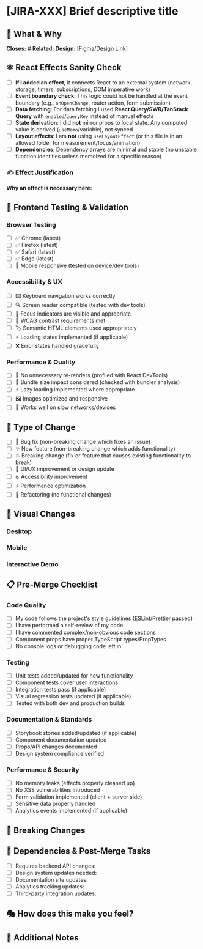 # [JIRA-XXX] Brief descriptive title

## 🎯 What & Why

<!-- Concise description of what this PR accomplishes and why it's needed -->
<!-- Link to JIRA ticket, design spec, Figma, or related issue -->

**Closes:** #
**Related:** 
**Design:** [Figma/Design Link]

## ⚛️ React Effects Sanity Check

<!-- Complete this section if you added/modified useEffect, useLayoutEffect, or similar hooks -->

- [ ] **If I added an effect**, it connects React to an external system (network, storage, timers, subscriptions, DOM imperative work)
- [ ] **Event boundary check**: This logic could not be handled at the event boundary (e.g., `onOpenChange`, router action, form submission)
- [ ] **Data fetching**: For data fetching I used **React Query/SWR/TanStack Query** with `enabled`/`queryKey` instead of manual effects
- [ ] **State derivation**: I did **not** mirror props to local state. Any computed value is derived (`useMemo`/variable), not synced
- [ ] **Layout effects**: I am **not** using `useLayoutEffect` (or this file is in an allowed folder for measurement/focus/animation)
- [ ] **Dependencies**: Dependency arrays are minimal and stable (no unstable function identities unless memoized for a specific reason)

### ✍️ Effect Justification
<!-- Required if you added effects. Brief justification, e.g., "WebSocket subscribe/unsubscribe", "DOM measurement for tooltip positioning", "Keyboard event listener cleanup" -->

**Why an effect is necessary here:**

## 🧪 Frontend Testing & Validation

### Browser Testing
- [ ] ✅ Chrome (latest)
- [ ] ✅ Firefox (latest) 
- [ ] ✅ Safari (latest)
- [ ] ✅ Edge (latest)
- [ ] 📱 Mobile responsive (tested on device/dev tools)

### Accessibility & UX
- [ ] ⌨️ Keyboard navigation works correctly
- [ ] 🔍 Screen reader compatible (tested with dev tools)
- [ ] 🎨 Focus indicators are visible and appropriate
- [ ] 📏 WCAG contrast requirements met
- [ ] 🏷️ Semantic HTML elements used appropriately
- [ ] ⚡ Loading states implemented (if applicable)
- [ ] ❌ Error states handled gracefully

### Performance & Quality
- [ ] 🚀 No unnecessary re-renders (profiled with React DevTools)
- [ ] 💾 Bundle size impact considered (checked with bundler analysis)
- [ ] ⚡ Lazy loading implemented where appropriate
- [ ] 🖼️ Images optimized and responsive
- [ ] 📱 Works well on slow networks/devices

## 🔄 Type of Change

- [ ] 🐛 Bug fix (non-breaking change which fixes an issue)
- [ ] ✨ New feature (non-breaking change which adds functionality)
- [ ] 💥 Breaking change (fix or feature that causes existing functionality to break)
- [ ] 🎨 UI/UX improvement or design update
- [ ] ♿ Accessibility improvement
- [ ] ⚡ Performance optimization
- [ ] 🔧 Refactoring (no functional changes)

## 📸 Visual Changes

<!-- Include before/after screenshots, GIFs, or videos. Use tools like LICEcap for GIFs -->

### Desktop
<!-- Screenshots for desktop view -->

### Mobile  
<!-- Screenshots for mobile view -->

### Interactive Demo
<!-- Link to deployed preview, Storybook, or CodeSandbox if available -->

## 📋 Pre-Merge Checklist

### Code Quality
- [ ] My code follows the project's style guidelines (ESLint/Prettier passed)
- [ ] I have performed a self-review of my code
- [ ] I have commented complex/non-obvious code sections
- [ ] Component props have proper TypeScript types/PropTypes
- [ ] No console logs or debugging code left in

### Testing
- [ ] Unit tests added/updated for new functionality
- [ ] Component tests cover user interactions
- [ ] Integration tests pass (if applicable)
- [ ] Visual regression tests updated (if applicable)
- [ ] Tested with both dev and production builds

### Documentation & Standards
- [ ] Storybook stories added/updated (if applicable)
- [ ] Component documentation updated
- [ ] Props/API changes documented
- [ ] Design system compliance verified

### Performance & Security
- [ ] No memory leaks (effects properly cleaned up)
- [ ] No XSS vulnerabilities introduced
- [ ] Form validation implemented (client + server side)
- [ ] Sensitive data properly handled
- [ ] Analytics events implemented (if applicable)

## 🚨 Breaking Changes

<!-- If this introduces breaking changes, describe impact and migration path -->

## 🔗 Dependencies & Post-Merge Tasks

<!-- List any dependencies or follow-up tasks -->
- [ ] Requires backend API changes: 
- [ ] Design system updates needed: 
- [ ] Documentation site updates: 
- [ ] Analytics tracking updates: 
- [ ] Third-party integration updates: 

## 🎭 How does this make you feel?

<!-- Optional: Add a GIF that represents how this PR makes you feel or what it accomplishes -->
<!-- This can help make code reviews more engaging and fun! -->

## 📝 Additional Notes

<!-- Any additional context, architectural decisions, trade-offs, or concerns for reviewers -->
<!-- Include any performance metrics, lighthouse scores, or other relevant data -->

